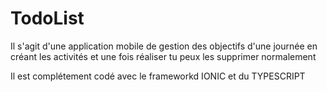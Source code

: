 # TodoList
Il s'agit d'une application mobile de gestion des objectifs d'une journée en créant les activités et une fois réaliser tu peux les  supprimer normalement 

Il est complétement codé avec le frameworkd IONIC et du TYPESCRIPT
